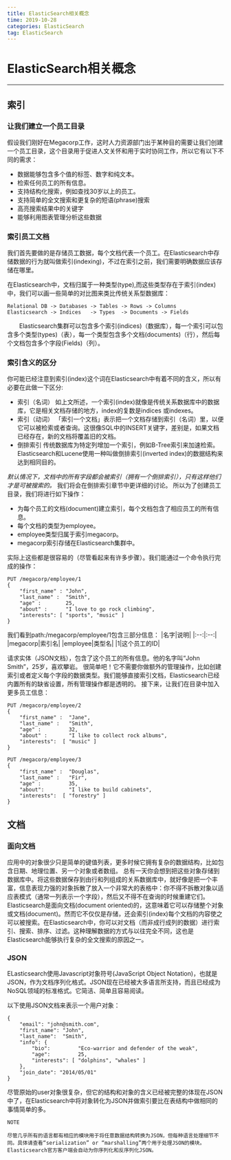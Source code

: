 ```yaml
---
title: ElasticSearch相关概念
time: 2019-10-28
categories: ElasticSearch
tag: ElasticSearch
---
```

# ElasticSearch相关概念
---
## 索引
### 让我们建立一个员工目录
假设我们刚好在Megacorp工作，这时人力资源部门出于某种目的需要让我们创建一个员工目录，这个目录用于促进人文关怀和用于实时协同工作，所以它有以下不同的需求：
* 数据能够包含多个值的标签、数字和纯文本。
* 检索任何员工的所有信息。
* 支持结构化搜索，例如查找30岁以上的员工。
* 支持简单的全文搜索和更复杂的短语(phrase)搜索
* 高亮搜索结果中的关键字
* 能够利用图表管理分析这些数据

### 索引员工文档
我们首先要做的是存储员工数据，每个文档代表一个员工。在Elasticsearch中存储数据的行为就叫做索引(indexing)，不过在索引之前，我们需要明确数据应该存储在哪里。

在Elasticsearch中，文档归属于一种类型(type),而这些类型存在于索引(index)中，我们可以画一些简单的对比图来类比传统关系型数据库：
```
Relational DB -> Databases -> Tables -> Rows -> Columns
Elasticsearch -> Indices   -> Types  -> Documents -> Fields
```

&emsp;&emsp;Elasticsearch集群可以包含多个索引(indices)（数据库），每一个索引可以包含多个类型(types)（表），每一个类型包含多个文档(documents)（行），然后每个文档包含多个字段(Fields)（列）。

### 索引含义的区分
你可能已经注意到索引(index)这个词在Elasticsearch中有着不同的含义，所以有必要在此做一下区分:
* 索引（名词） 如上文所述，一个索引(index)就像是传统关系数据库中的数据库，它是相关文档存储的地方，index的复数是indices 或indexes。
* 索引（动词） 「索引一个文档」表示把一个文档存储到索引（名词）里，以便它可以被检索或者查询。这很像SQL中的INSERT关键字，差别是，如果文档已经存在，新的文档将覆盖旧的文档。
* 倒排索引 传统数据库为特定列增加一个索引，例如B-Tree索引来加速检索。Elasticsearch和Lucene使用一种叫做倒排索引(inverted index)的数据结构来达到相同目的。

*默认情况下，文档中的所有字段都会被索引（拥有一个倒排索引），只有这样他们才是可被搜索的。*
我们将会在倒排索引章节中更详细的讨论。
所以为了创建员工目录，我们将进行如下操作：
* 为每个员工的文档(document)建立索引，每个文档包含了相应员工的所有信息。
* 每个文档的类型为employee。
* employee类型归属于索引megacorp。
* megacorp索引存储在Elasticsearch集群中。

实际上这些都是很容易的（尽管看起来有许多步骤）。我们能通过一个命令执行完成的操作：
```
PUT /megacorp/employee/1
{
    "first_name" : "John",
    "last_name" :  "Smith",
    "age" :        25,
    "about" :      "I love to go rock climbing",
    "interests": [ "sports", "music" ]
}
```

我们看到path:/megacorp/employee/1包含三部分信息：
|名字|说明|
|:--:|:--:|
|megacorp|索引名|
|employee|类型名|
|1|这个员工的ID|

请求实体（JSON文档），包含了这个员工的所有信息。他的名字叫“John Smith”，25岁，喜欢攀岩。
很简单吧！它不需要你做额外的管理操作，比如创建索引或者定义每个字段的数据类型。我们能够直接索引文档，Elasticsearch已经内置所有的缺省设置，所有管理操作都是透明的。
接下来，让我们在目录中加入更多员工信息：
```
PUT /megacorp/employee/2
{
    "first_name" :  "Jane",
    "last_name" :   "Smith",
    "age" :         32,
    "about" :       "I like to collect rock albums",
    "interests":  [ "music" ]
}

PUT /megacorp/employee/3
{
    "first_name" :  "Douglas",
    "last_name" :   "Fir",
    "age" :         35,
    "about":        "I like to build cabinets",
    "interests":  [ "forestry" ]
}
```

## 文档
### 面向文档
应用中的对象很少只是简单的键值列表，更多时候它拥有复杂的数据结构，比如包含日期、地理位置、另一个对象或者数组。
总有一天你会想到把这些对象存储到数据库中。将这些数据保存到由行和列组成的关系数据库中，就好像是把一个丰富，信息表现力强的对象拆散了放入一个非常大的表格中：你不得不拆散对象以适应表模式（通常一列表示一个字段），然后又不得不在查询的时候重建它们。
Elasticsearch是面向文档(document oriented)的，这意味着它可以存储整个对象或文档(document)。然而它不仅仅是存储，还会索引(index)每个文档的内容使之可以被搜索。在Elasticsearch中，你可以对文档（而非成行成列的数据）进行索引、搜索、排序、过滤。这种理解数据的方式与以往完全不同，这也是Elasticsearch能够执行复杂的全文搜索的原因之一。

### JSON
ELasticsearch使用Javascript对象符号(JavaScript Object Notation)，也就是JSON，作为文档序列化格式。JSON现在已经被大多语言所支持，而且已经成为NoSQL领域的标准格式。它简洁、简单且容易阅读。

以下使用JSON文档来表示一个用户对象：
```
{
    "email": "john@smith.com",
    "first_name": "John",
    "last_name":  "Smith",
    "info": {
        "bio":         "Eco-warrior and defender of the weak",
        "age":         25,
        "interests": [ "dolphins", "whales" ]
    },
    "join_date": "2014/05/01"
}
```

尽管原始的user对象很复杂，但它的结构和对象的含义已经被完整的体现在JSON中了，在Elasticsearch中将对象转化为JSON并做索引要比在表结构中做相同的事情简单的多。
```
NOTE

尽管几乎所有的语言都有相应的模块用于将任意数据结构转换为JSON，但每种语言处理细节不同。具体请查看“serialization” or “marshalling”两个用于处理JSON的模块。Elasticsearch官方客户端会自动为你序列化和反序列化JSON。
```
